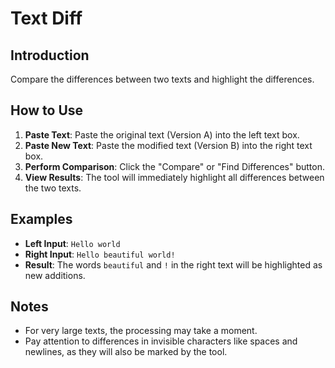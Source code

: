 # Text Diff

## Introduction

Compare the differences between two texts and highlight the differences.

## How to Use

1.  **Paste Text**: Paste the original text (Version A) into the left text box.
2.  **Paste New Text**: Paste the modified text (Version B) into the right text box.
3.  **Perform Comparison**: Click the "Compare" or "Find Differences" button.
4.  **View Results**: The tool will immediately highlight all differences between the two texts.

## Examples

- **Left Input**: `Hello world`
- **Right Input**: `Hello beautiful world!`
- **Result**: The words `beautiful` and `!` in the right text will be highlighted as new additions.

## Notes

- For very large texts, the processing may take a moment.
- Pay attention to differences in invisible characters like spaces and newlines, as they will also be marked by the tool.
